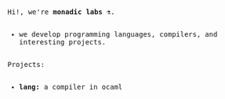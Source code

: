 <samp>  
Hi!, we're <b>monadic labs</b> ⚗️. 
<br>
<br>
<ul>  
  <li>we develop programming languages, compilers, and interesting projects. </li>  
</ul>
<br>
Projects:
<br>
<br>
<ul>  
  <li><strong>lang:</strong> a compiler in ocaml</li>  
</ul> 
</samp>  
